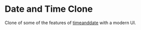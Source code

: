 # Date and Time Clone

Clone of some of the features of [timeanddate](https://www.timeanddate.com/) 
with a modern UI. 